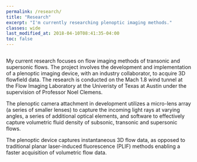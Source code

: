 ```yaml
---
permalink: /research/
title: "Research"
excerpt: "I'm currently researching plenoptic imaging methods."
classes: wide
last_modified_at: 2018-04-10T08:41:35-04:00
toc: false
---
```


<figure style="width: 800px" class="align-center">
  <img src="{{ site.url }}{{ site.baseurl }}/assets/images/piv1.gif" alt="">
</figure>

My current research focuses on flow imaging methods of transonic and supersonic flows. The project involves the development and implementation of a plenoptic imaging device, with an industry collaborator, to acquire 3D flowfield data. The research is conducted on the Mach 1.8 wind tunnel at the Flow Imaging Laboratory at the Univeristy of Texas at Austin under the supervision of Professor Noel Clemens.

The plenoptic camera attachment in development utilizes a micro-lens array (a series of smaller lenses) to capture the incoming light rays at varying angles, a series of additional optical elements, and software to effectively capture volumetric fluid density of subsonic, transonic and supersonic flows.

The plenoptic device captures instantaneous 3D flow data, as opposed to traditional planar laser-induced fluorescence (PLIF) methods enabling a faster acquisition of volumetric flow data.

<figure style="width: 800px" class="align-center">
  <img src="{{ site.url }}{{ site.baseurl }}/assets/images/schlieren1.gif" alt="">
</figure>
